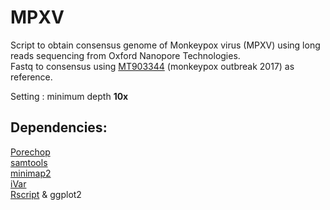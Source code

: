 # MPXV
Script to obtain consensus genome of Monkeypox virus (MPXV) using long reads sequencing from Oxford Nanopore Technologies.  
Fastq to consensus using [MT903344](https://www.ncbi.nlm.nih.gov/nuccore/MT903344) (monkeypox outbreak 2017) as reference.

Setting : minimum depth **10x**

## Dependencies:

[Porechop](https://github.com/rrwick/Porechop)  
[samtools](https://github.com/samtools/samtools)  
[minimap2](https://github.com/lh3/minimap2)  
[iVar](https://github.com/andersen-lab/ivar)  
[Rscript](https://cran.r-project.org/) & ggplot2
